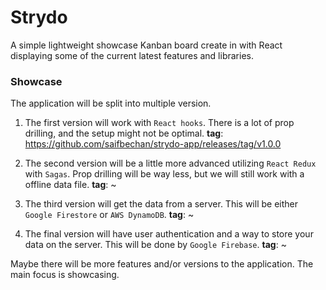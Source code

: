 # Strydo
A simple lightweight showcase Kanban board create in with React displaying some of the current latest features and libraries.

### Showcase
The application will be split into multiple version. 

1. The first version will work with `React hooks`. There is a lot of prop drilling, and the setup might not be optimal.
**tag**: https://github.com/saifbechan/strydo-app/releases/tag/v1.0.0

2. The second version will be a little more advanced utilizing `React Redux` with `Sagas`. Prop drilling will be way less, but we will still work with a offline data file.
**tag**: ~

1. The third version will get the data from a server. This will be either `Google Firestore` or `AWS DynamoDB`.
**tag**: ~

1. The final version will have user authentication and a way to store your data on the server. This will be done by `Google Firebase`.
**tag**: ~

Maybe there will be more features and/or versions to the application. The main focus is showcasing.
